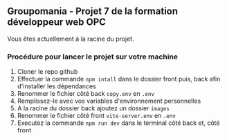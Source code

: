 ## Groupomania - Projet 7 de la formation développeur web OPC

Vous êtes actuellement à la racine du projet.

### Procédure pour lancer le projet sur votre machine

1. Cloner le repo github
2. Effectuer la commande `npm intall` dans le dossier front puis, back afin d'installer les dépendances
3. Renommer le fichier côté back `copy.env` en `.env`
4. Remplissez-le avec vos variables d'environnement personnelles
5. A la racine du dossier back ajoutez un dossier `images`
6. Renommer le fichier côté front `vite-server.env` en `.env`
7. Executez la commande `npm run dev` dans le terminal côté back et, côté front
